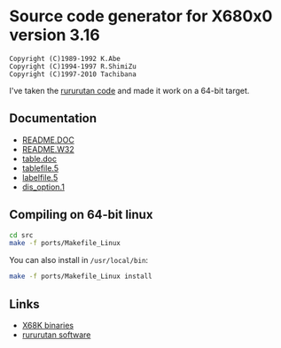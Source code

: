 Source code generator for X680x0 version 3.16
=============================================

```text
Copyright (C)1989-1992 K.Abe
Copyright (C)1994-1997 R.ShimiZu
Copyright (C)1997-2010 Tachibana
```

I've taken the [rururutan code](http://www.vesta.dti.ne.jp/~tsato/arc/dis-3.16w32.zip) and made it work on a 64-bit target.

Documentation
-------------

* [README.DOC](README.DOC)
* [README.W32](README.W32)
* [table.doc](table.doc)
* [tablefile.5](tablefile.5)
* [labelfile.5](labelfile.5)
* [dis_option.1](dis_option.1)

Compiling on 64-bit linux
-------------------------
```bash
cd src
make -f ports/Makefile_Linux
```

You can also install in `/usr/local/bin`:
```bash
make -f ports/Makefile_Linux install
```

Links
-----
* [X68K binaries](https://nfggames.com/X68000/Mirrors/x68pub/x68tools/PROGRAM/DIS/)
* [rururutan software](http://www.vesta.dti.ne.jp/~tsato/software.html)
